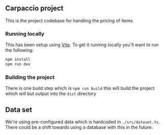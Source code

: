 ## Carpaccio project

This is the project codebase for handling the pricing of items

### Running locally

This has been setup using [Vite](https://vitejs.dev/). To get it running locally you'll want to run the following:

```sh
npm install
npm run dev
```

### Building the project

There is one build step which is `npm run build` this will build the project which will but output into the `dist` directory

## Data set

We're using pre-configured data which is hardcoded in `./src/dataset.ts`. There could be a shift towards using a database with this in the future.
